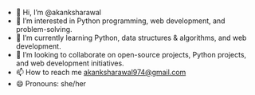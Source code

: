 - 👋 Hi, I’m @akanksharawal
- 👀 I’m interested in Python programming, web development, and problem-solving.
- 🌱 I’m currently learning Python, data structures & algorithms, and web development.
- 💞️ I’m looking to collaborate on open-source projects, Python projects, and web development initiatives.
- 📫 How to reach me akanksharawal974@gmail.com
- 😄 Pronouns: she/her
  

<!---
akanksharawal1/akanksharawal1 is a ✨ special ✨ repository because its `README.md` (this file) appears on your GitHub profile.
You can click the Preview link to take a look at your changes.
--->
